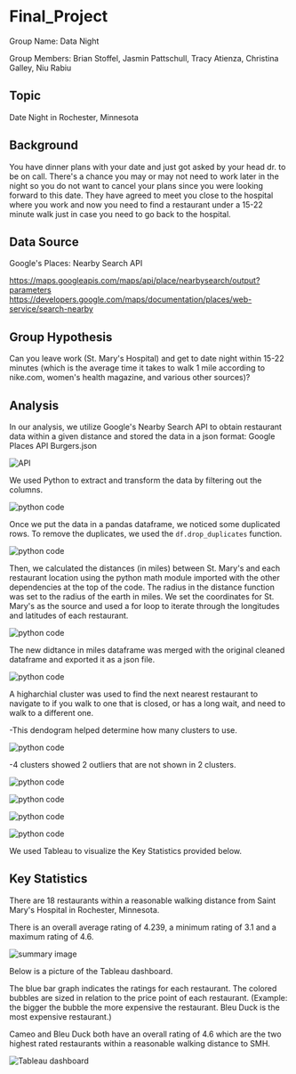 # Final_Project
Group Name: Data Night

Group Members: Brian Stoffel, Jasmin Pattschull, Tracy Atienza, Christina Galley, Niu Rabiu

## Topic
Date Night in Rochester, Minnesota

## Background
You have dinner plans with your date and just got asked by your head dr. to be on call. There's a chance you may or may not need to work later in the night so you do not want to cancel your plans since you were looking forward to this date. They have agreed to meet you close to the hospital where you work and now you need to find a restaurant under a 15-22 minute walk just in case you need to go back to the hospital.

## Data Source
Google's Places: Nearby Search API

https://maps.googleapis.com/maps/api/place/nearbysearch/output?parameters
https://developers.google.com/maps/documentation/places/web-service/search-nearby

## Group Hypothesis
Can you leave work (St. Mary's Hospital) and get to date night within 15-22 minutes (which is the average time it takes to walk 1 mile according to nike.com, women's health magazine, and various other sources)?

## Analysis
In our analysis, we utilize Google's Nearby Search API to obtain restaurant data within a given distance and stored the data in a json format: Google Places API Burgers.json

![API](https://github.com/stoffel-brian/Final_Project/blob/main/Resources/calling_google_API.png)

We used Python to extract and transform the data by filtering out the columns.  

![python code](https://github.com/stoffel-brian/Final_Project/blob/main/Resources/python_code.png)

Once we put the data in a pandas dataframe, we noticed some duplicated rows. To remove the duplicates, we used the `df.drop_duplicates` function.

![python code](https://github.com/stoffel-brian/Final_Project/blob/main/Resources/remove_duplicates_python.png)

Then, we calculated the distances (in miles) between St. Mary's and each restaurant location using the python math module imported with the other dependencies at the top of the code. The radius in the distance function was set to the radius of the earth in miles. We set the coordinates for St. Mary's as the source and used a for loop to iterate through the longitudes and latitudes of each restaurant.

![python code](https://github.com/stoffel-brian/Final_Project/blob/main/Resources/distance_function_python.png)

The new didtance in miles dataframe was merged with the original cleaned dataframe and exported it as a json file.

![python code](https://github.com/stoffel-brian/Final_Project/blob/main/Resources/merge_export_data.png)

A higharchial cluster was used to find the next nearest restaurant to navigate to if you walk to one that is closed, or has a long wait, and need to walk to a different one.

-This dendogram helped determine how many clusters to use.

![python code](https://github.com/stoffel-brian/Final_Project/blob/main/Resources/dendogram.png)

-4 clusters showed 2 outliers that are not shown in 2 clusters.

![python code](https://github.com/stoffel-brian/Final_Project/blob/main/Resources/cluster_alg.png)

![python code](https://github.com/stoffel-brian/Final_Project/blob/main/Resources/scatterplot.png)

![python code](https://github.com/stoffel-brian/Final_Project/blob/main/Resources/cluster_2.png)

![python code](https://github.com/stoffel-brian/Final_Project/blob/main/Resources/cluster_2_plot.png)

We used Tableau to visualize the Key Statistics provided below.

## Key Statistics
There are 18 restaurants within a reasonable walking distance from Saint Mary's Hospital in Rochester, Minnesota.

There is an overall average rating of 4.239, a minimum rating of 3.1 and a maximum rating of 4.6.

![summary image](https://github.com/stoffel-brian/Final_Project/blob/main/Resources/Screenshot%20of%20Data%20Night%20Summary.PNG)

Below is a picture of the Tableau dashboard.

The blue bar graph indicates the ratings for each restaurant.  The colored bubbles are sized in relation to the price point of each restaurant. (Example: the bigger the bubble the more expensive the restaurant.  Bleu Duck is the most expensive restaurant.)

Cameo and Bleu Duck both have an overall rating of 4.6 which are the two highest rated restaurants within a reasonable walking distance to SMH.

![Tableau dashboard](https://github.com/stoffel-brian/Final_Project/blob/main/Resources/Screenshot%20of%20Data%20Night%20Dashboard.PNG)
